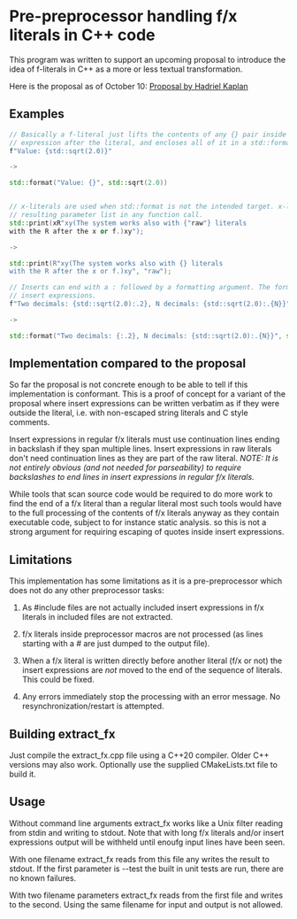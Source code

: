 # Pre-preprocessor handling f/x literals in C++ code

This program was written to support an upcoming proposal to introduce the idea of f-literals in C++ as a more or less textual transformation.

Here is the proposal as of October 10: [Proposal by Hadriel Kaplan](https://api.csswg.org/bikeshed/?url=https://raw.githubusercontent.com/hadrielk/cpp-proposals/main/f-string/f-string-r1.bs&force=1)

## Examples

```C++
// Basically a f-literal just lifts the contents of any {} pair inside it to a separate function parameter 
// expression after the literal, and encloses all of it in a std::format call.
f"Value: {std::sqrt(2.0)}"

->

std::format("Value: {}", std::sqrt(2.0))


// x-literals are used when std::format is not the intended target. x-literals don't enclose the 
// resulting parameter list in any function call.
std::print(xR"xy(The system works also with {"raw"} literals
with the R after the x or f.)xy");

->

std::print(R"xy(The system works also with {} literals
with the R after the x or f.)xy", "raw");

// Inserts can end with a : followed by a formatting argument. The formatting argument can contain
// insert expressions.
f"Two decimals: {std::sqrt(2.0):.2}, N decimals: {std::sqrt(2.0):.{N}}"

->

std::format("Two decimals: {:.2}, N decimals: {std::sqrt(2.0):.{N}}", std::sqrt(2.0), std::sqrt(2.0), N);


```

## Implementation compared to the proposal

So far the proposal is not concrete enough to be able to tell if this implementation is conformant. This is a proof of concept for a variant
of the proposal where insert expressions can be written verbatim as if they were outside the literal, i.e. with non-escaped string literals and C style comments.

Insert expressions in regular f/x literals must use continuation lines ending in backslash if they span multiple lines. Insert
expressions in raw literals don't need continuation lines as they are part of the raw literal. *NOTE: It is not entirely obvious (and*
*not needed for parseability) to require backslashes to end lines in insert expressions in regular f/x literals.*

While tools that scan source code would be required to do more work to find the end of a f/x literal than a regular literal most
such tools would have to the full processing of the contents of f/x literals anyway as they contain executable code, subject to for
instance static analysis. so this is not a strong argument for requiring escaping of quotes inside insert expressions.

## Limitations

This implementation has some limitations as it is a pre-preprocessor which does not do any other preprocessor tasks:

1. As #include files are not actually included insert expressions in f/x literals in included files are not extracted.

2. f/x literals inside preprocessor macros are not processed (as lines starting with a # are just dumped to the output file).

3. When a f/x literal is written directly before another literal (f/x or not) the insert expressions are _not_ moved to the end of the sequence of literals. This
  could be fixed.

4. Any errors immediately stop the processing with an error message. No resynchronization/restart is attempted.


## Building extract_fx

Just compile the extract_fx.cpp file using a C++20 compiler. Older C++ versions may also work. Optionally use the supplied
CMakeLists.txt file to build it.

## Usage

Without command line arguments extract_fx works like a Unix filter reading from stdin and writing to stdout. Note that with long f/x
literals and/or insert expressions output will be withheld until enoufg input lines have been seen.

With one filename extract_fx reads from this file any writes the result to stdout. If the first parameter is --test the built in
unit tests are run, there are no known failures.

With two filename parameters extract_fx reads from the first file and writes to the second. Using the same filename for input and output is not allowed.
